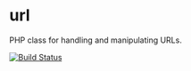 url
===

PHP class for handling and manipulating URLs.

[![Build Status](https://secure.travis-ci.org/wasinger/url.png?branch=master)](http://travis-ci.org/wasinger/url)


